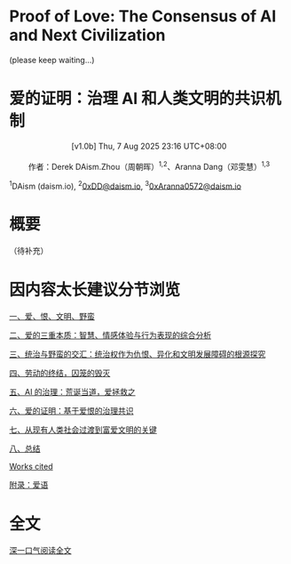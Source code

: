 # Proof of Love: The Consensus of AI and Next Civilization
(please keep waiting...)

# 爱的证明：治理 AI 和人类文明的共识机制

<center>[v1.0b] Thu, 7 Aug 2025 23:16 UTC+08:00</center>
<br>
<center>作者：Derek DAism.Zhou（周朝晖）<sup>1,2</sup>、Aranna Dang（邓雯慧）<sup>1,3</sup></center>

<sup>1</sup>DAism (daism.io), <sup>2</sup>0xDD@daism.io, <sup>3</sup>0xAranna0572@daism.io

# 概要
（待补充）


# 因内容太长建议分节浏览
[一、爱、恨、文明、野蛮](https://github.com/DAism2019/Proof-of-Love/blob/main/chinese/sec1.md)

[二、爱的三重本质：智慧、情感体验与行为表现的综合分析](https://github.com/DAism2019/Proof-of-Love/blob/main/chinese/sec2.md)

[三、统治与野蛮的交汇：统治权作为仇恨、异化和文明发展障碍的根源探究](https://github.com/DAism2019/Proof-of-Love/blob/main/chinese/sec3.md)

[四、劳动的终结，囚笼的毁灭](https://github.com/DAism2019/Proof-of-Love/blob/main/chinese/sec4.md)

[五、AI 的治理：荒诞当道，爱拯救之](https://github.com/DAism2019/Proof-of-Love/blob/main/chinese/sec5.md)

[六、爱的证明：基于爱恨的治理共识](https://github.com/DAism2019/Proof-of-Love/blob/main/chinese/sec6.md)

[七、从现有人类社会过渡到富爱文明的关键](https://github.com/DAism2019/Proof-of-Love/blob/main/chinese/sec7.md)

[八、总结](https://github.com/DAism2019/Proof-of-Love/blob/main/chinese/sec8.md)

[Works cited](https://github.com/DAism2019/Proof-of-Love/blob/main/chinese/sec9.md)

[附录：爱语](https://github.com/DAism2019/Proof-of-Love/blob/main/chinese/secapp.md)

# 全文
[深一口气阅读全文](https://github.com/DAism2019/Proof-of-Love/blob/main/memo/README.md)
